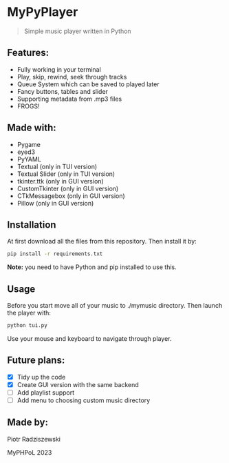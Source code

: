 ﻿# MyPyPlayer

> Simple music player written in Python

## Features:

- Fully working in your terminal
- Play, skip, rewind, seek through tracks
- Queue System which can be saved to played later
- Fancy buttons, tables and slider
- Supporting metadata from .mp3 files
- FROGS!

## Made with:

- Pygame
- eyed3
- PyYAML
- Textual (only in TUI version)
- Textual Slider (only in TUI version)
- tkinter.ttk (only in GUI version)
- CustomTkinter (only in GUI version)
- CTkMessagebox (only in GUI version)
- Pillow (only in GUI version)

## Installation

At first download all the files from this repository. Then install it by:
```bash
pip install -r requirements.txt
```
**Note:** you need to have Python and pip installed to use this.

## Usage

Before you start move all of your music to ./mymusic directory. Then launch the player with:
```bash
python tui.py
```
Use your mouse and keyboard to navigate through player.

## Future plans:

 - [x] Tidy up the code
 - [x] Create GUI version with the same backend
 - [ ] Add playlist support
 - [ ] Add menu to choosing custom music directory

## Made by:
Piotr Radziszewski

MyPHPoL 2023

